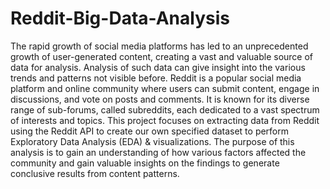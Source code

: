 # Reddit-Big-Data-Analysis
The rapid growth of social media platforms
has led to an unprecedented growth of user-generated
content, creating a vast and valuable source of data for
analysis. Analysis of such data can give insight into the
various trends and patterns not visible before. Reddit is
a popular social media platform and online community
where users can submit content, engage in discussions, and
vote on posts and comments. It is known for its diverse
range of sub-forums, called subreddits, each dedicated to a
vast spectrum of interests and topics. This project focuses
on extracting data from Reddit using the Reddit API to
create our own specified dataset to perform Exploratory
Data Analysis (EDA) & visualizations. The purpose of
this analysis is to gain an understanding of how various
factors affected the community and gain valuable insights
on the findings to generate conclusive results from content
patterns.
